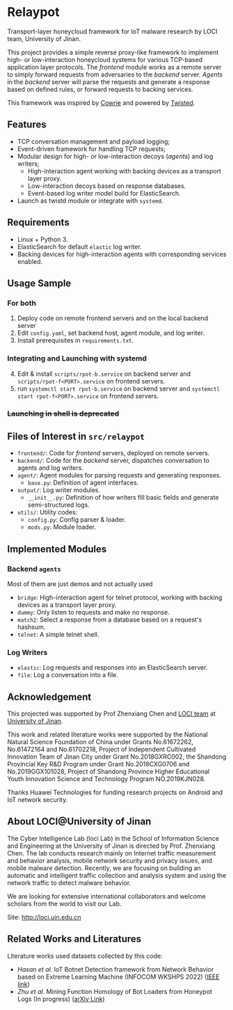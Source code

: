 # Relaypot
Transport-layer honeycloud framework for IoT malware research by LOCI team, University of Jinan.

This project provides a simple reverse proxy-like framework to implement high- or low-interaction honeycloud systems for various TCP-based application layer protocols.
The *frontend* module works as a remote server to simply forward requests from adversaries to the *backend* server.
*Agents* in the *backend* server will parse the requests and generate a response based on defined rules, or forward requests to backing services.

This framework was inspired by [Cowrie](https://github.com/cowrie/cowrie) and powered by [Twisted](https://github.com/twisted/twisted).

## Features
- TCP conversation management and payload logging;
- Event-driven framework for handling TCP requests;
- Modular design for high- or low-interaction decoys (*agents*) and log writers;
    - High-interaction agent working with backing devices as a transport layer proxy.
    - Low-interaction decoys based on response databases.
    - Event-based log writer model build for ElasticSearch.
- Launch as twistd module or integrate with `systemd`.

## Requirements

- Linux + Python 3.
- ElasticSearch for default `elastic` log writer.
- Backing devices for high-interaction agents with corresponding services enabled.

## Usage Sample

### For both
1. Deploy code on remote frontend servers and on the local backend server
2. Edit `config.yaml`, set backend host, agent module, and log writer.
3. Install prerequisites in `requirements.txt`.

### Integrating and Launching with systemd
4. Edit & install `scripts/rpot-b.service` on backend server and `scripts/rpot-f<PORT>.service` on frontend servers.
5. run `systemctl start rpot-b.service` on backend server and `systemctl start rpot-f<PORT>.service` on frontend servers.

### ~~Launching in shell is deprecated~~

## Files of Interest in `src/relaypot`

- `frontend/`: Code for *frontend* servers, deployed on remote servers.
- `backend/`: Code for the *backend* server, dispatches conversation to agents and log writers.
- `agent/`: Agent modules for parsing requests and generating responses.
    - `base.py`: Definition of agent interfaces.
- `output/`: Log writer modules.
    - `__init__.py`: Definition of how writers fill basic fields and generate semi-structured logs.
- `utils/`: Utility codes:
    - `config.py`: Config parser & loader.
    - `mods.py`: Module loader.


## Implemented Modules

### Backend `agents`

Most of them are just demos and not actually used

- `bridge`: High-interaction agent for telnet protocol, working with backing devices as a transport layer proxy.
- `dummy`: Only listen to requests and make no response.
- `match2`: Select a response from a database based on a request's hashsum.
- `telnet`: A simple telnet shell. 

### Log Writers

- `elastic`: Log requests and responses into an ElasticSearch server.
- `file`: Log a conversation into a file.

## Acknowledgement

This projected was supported by Prof Zhenxiang Chen and [LOCI team](http://loci.ujn.edu.cn) at [University of Jinan](https://www.ujn.edu.cn).

This work and related literature works were supported by the National Natural Science Foundation of China under Grants No.61672262, No.61472164 and No.61702218, Project of Independent Cultivated Innovation Team of Jinan City under Grant No.2018GXRC002, the Shandong Provincial Key R&D Program under Grant No.2018CXG0706 and No.2019GGX101028, Project of Shandong Province Higher Educational Youth Innovation Science and Technology Program NO.2019KJN028.

Thanks Huawei Technologies for funding research projects on Android and IoT network security.

## About LOCI@University of Jinan
The Cyber Intelligence Lab (loci Lab) in the School of Information Science and Engineering at the University of Jinan is directed by Prof. Zhenxiang Chen. The lab conducts research mainly on Internet traffic measurement and behavior analysis, mobile network security and privacy issues, and mobile malware detection. Recently, we are focusing on building an automatic and intelligent traffic collection and analysis system and using the network traffic to detect malware behavior.

We are looking for extensive international collaborators and welcome scholars from the world to visit our Lab.

Site: http://loci.ujn.edu.cn

## Related Works and Literatures
Literature works used datasets collected by this code:
- *Hasan et al.*
    IoT Botnet Detection framework from Network Behavior based on Extreme Learning Machine
    (INFOCOM WKSHPS 2022)
    ([IEEE link](https://ieeexplore.ieee.org/abstract/document/9798307))
- *Zhu et al.*
    Mining Function Homology of Bot Loaders from Honeypot Logs
    (In progress)
    ([arXiv Link](https://arxiv.org/abs/2206.00385))
